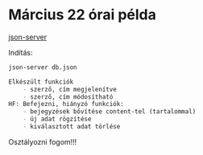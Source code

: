 # Március 22 órai példa

[json-server](https://github.com/typicode/json-server/tree/v0)

Indítás:
```bash
json-server db.json
```

```md
Elkészült funkciók
    - szerző, cím megjelenítve
    - szerző, cím módosítható
HF: Befejezni, hiányzó funkciók:
    - bejegyzések bővítése content-tel (tartalommal)
    - új adat rögzítése
    - kiválasztott adat törlése

```

Osztályozni fogom!!!